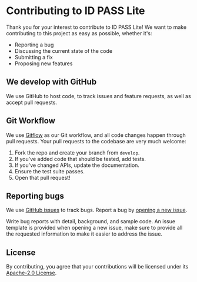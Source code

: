 # Contributing to ID PASS Lite

Thank you for your interest to contribute to ID PASS Lite! We want to make contributing to this project as easy as possible, whether it's:

- Reporting a bug
- Discussing the current state of the code
- Submitting a fix
- Proposing new features

## We develop with GitHub

We use GitHub to host code, to track issues and feature requests, as well as accept pull requests.

## Git Workflow

We use [Gitflow](https://www.atlassian.com/git/tutorials/comparing-workflows/gitflow-workflow) as our Git workflow, and all code changes happen through pull requests. Your pull requests to the codebase are very much welcome:

1. Fork the repo and create your branch from `develop`.
1. If you've added code that should be tested, add tests.
1. If you've changed APIs, update the documentation.
1. Ensure the test suite passes.
1. Open that pull request!

## Reporting bugs

We use [GitHub issues](https://github.com/idpass/idpass-lite/issues) to track bugs. Report a bug by [opening a new issue](https://github.com/idpass/idpass-lite/issues/new).

Write bug reports with detail, background, and sample code. An issue template is provided when opening a new issue, make sure to provide all the requested information to make it easier to address the issue.

## License

By contributing, you agree that your contributions will be licensed under its [Apache-2.0 License](LICENSE).
